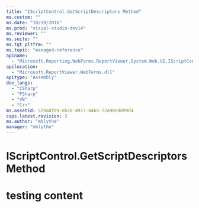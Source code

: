 ```yaml
---
title: "IScriptControl.GetScriptDescriptors Method"
ms.custom: ""
ms.date: "10/19/2016"
ms.prod: "visual-studio-dev14"
ms.reviewer: ""
ms.suite: ""
ms.tgt_pltfrm: ""
ms.topic: "managed-reference"
apiname: 
  - "Microsoft.Reporting.WebForms.ReportViewer.System.Web.UI.IScriptControl.GetScriptDescriptors"
apilocation: 
  - "Microsoft.ReportViewer.WebForms.dll"
apitype: "Assembly"
dev_langs: 
  - "CSharp"
  - "FSharp"
  - "VB"
  - "C++"
ms.assetid: 529a8fd9-eb20-4917-8465-72a98ed899d4
caps.latest.revision: 3
ms.author: "mblythe"
manager: "mblythe"
---
```

# IScriptControl.GetScriptDescriptors Method
# testing content